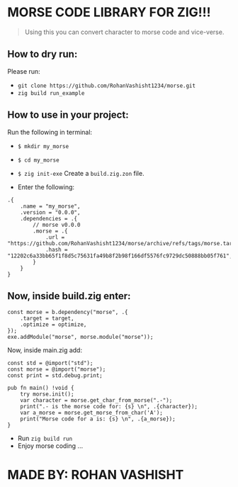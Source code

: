 # MORSE CODE LIBRARY FOR ZIG!!!

> Using this you can convert character to morse code and vice-verse.

## How to dry run:

Please run:
- `git clone https://github.com/RohanVashisht1234/morse.git`
- `zig build run_example`

## How to use in your project:

Run the following in terminal:
- `$ mkdir my_morse`
- `$ cd my_morse`
- `$ zig init-exe`
Create a `build.zig.zon` file.

- Enter the following:
```zon
.{
    .name = "my_morse",
    .version = "0.0.0",
    .dependencies = .{
        // morse v0.0.0
        .morse = .{
            .url = "https://github.com/RohanVashisht1234/morse/archive/refs/tags/morse.tar.gz",
            .hash = "12202c6a33bb65f1f8d5c75631fa49b8f2b98f166df5576fc9729dc50888bb05f761",
        }
    }
}
```
Now, inside build.zig enter:
- 
```zig
const morse = b.dependency("morse", .{
    .target = target,
    .optimize = optimize,
});
exe.addModule("morse", morse.module("morse"));
```
Now, inside main.zig add:

```zig
const std = @import("std");
const morse = @import("morse");
const print = std.debug.print;

pub fn main() !void {
    try morse.init();
    var character = morse.get_char_from_morse(".-");
    print(".- is the morse code for: {s} \n", .{character});
    var a_morse = morse.get_morse_from_char('A');
    print("Morse code for a is: {s} \n", .{a_morse});
}

```
- Run `zig build run`
- Enjoy morse coding ...

# MADE BY: ROHAN VASHISHT
